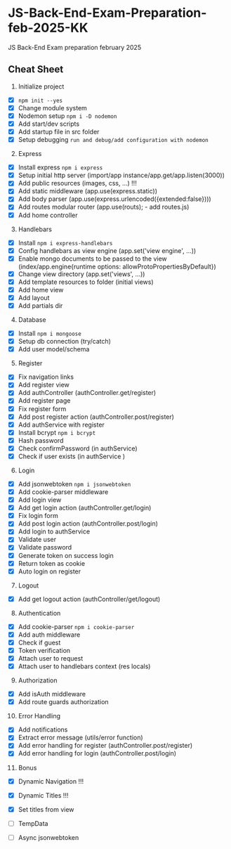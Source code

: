 # JS-Back-End-Exam-Preparation-feb-2025-KK
JS Back-End Exam preparation february 2025

## Cheat Sheet

1. Initialize project
 - [x] `npm init --yes`
 - [x] Change module system
 - [x] Nodemon setup `npm i -D nodemon`
 - [x] Add start/dev scripts
 - [x] Add startup file in src folder
 - [x] Setup debugging `run and debug/add configuration with nodemon`
2. Express
 - [x] Install express `npm i express` 
 - [x] Setup initial http server (import/app instance/app.get/app.listen(3000))
 - [x] Add public resources (images, css, ...) !!!
 - [x] Add static middleware (app.use(express.static))
 - [x] Add body parser (app.use(express.urlencoded({extended:false})))
 - [x] Add routes modular router (app.use(routs); - add routes.js)
 - [x] Add home controller
3. Handlebars
 - [x] Install `npm i express-handlebars`
 - [x] Config handlebars as view engine (app.set('view engine', ...))
 - [x] Enable mongo documents to be passed to the view (index/app.engine{runtime options: allowProtoPropertiesByDefault})
 - [x] Change view directory (app.set('views', ...))
 - [x] Add template resources to folder (initial views)
 - [x] Add home view
 - [x] Add layout
 - [x] Add partials dir
4. Database
 - [x] Install `npm i mongoose`
 - [x] Setup db connection (try/catch)
 - [x] Add user model/schema
5. Register
 - [x] Fix navigation links
 - [x] Add register view
 - [x] Add authController (authController.get/register)
 - [x] Add register page
 - [x] Fix register form
 - [x] Add post register action (authController.post/register)
 - [x] Add authService with register
 - [x] Install bcrypt `npm i bcrypt`
 - [x] Hash password
 - [x] Check confirmPassword (in authService)
 - [x] Check if user exists (in authService )
6. Login
 - [x] Add jsonwebtoken `npm i jsonwebtoken`
 - [x] Add cookie-parser middleware
 - [x] Add login view
 - [x] Add get login action (authController.get/login)
 - [x] Fix login form
 - [x] Add post login action (authController.post/login)
 - [x] Add login to authService
 - [x] Validate user
 - [x] Validate password
 - [x] Generate token on success login
 - [x] Return token as cookie
 - [x] Auto login on register 
7. Logout
 - [x] Add get logout action (authController/get/logout)
8. Authentication 
 - [x] Add cookie-parser `npm i cookie-parser`
 - [x] Add auth middleware 
 - [x] Check if guest
 - [x] Token verification
 - [x] Attach user to request
 - [x] Attach user to handlebars context (res locals)
9. Authorization
 - [x] Add isAuth middleware
 - [x] Add route guards authorization
10. Error Handling
 - [x] Add notifications
 - [x] Extract error message (utils/error function)
 - [x] Add error handling for register (authController.post/register)
 - [x] Add error handling for login (authController.post/login)

11. Bonus
 - [x] Dynamic Navigation !!!
 - [x] Dynamic Titles !!!

 - [x] Set titles from view
 - [ ] TempData
 - [ ] Async jsonwebtoken
